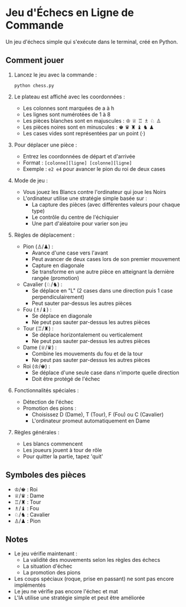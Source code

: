 # Jeu d'Échecs en Ligne de Commande

Un jeu d'échecs simple qui s'exécute dans le terminal, créé en Python.

## Comment jouer

1. Lancez le jeu avec la commande :
   ```
   python chess.py
   ```

2. Le plateau est affiché avec les coordonnées :
   - Les colonnes sont marquées de a à h
   - Les lignes sont numérotées de 1 à 8
   - Les pièces blanches sont en majuscules : ♔ ♕ ♖ ♗ ♘ ♙
   - Les pièces noires sont en minuscules : ♚ ♛ ♜ ♝ ♞ ♟
   - Les cases vides sont représentées par un point (·)

3. Pour déplacer une pièce :
   - Entrez les coordonnées de départ et d'arrivée
   - Format : `[colonne][ligne] [colonne][ligne]`
   - Exemple : `e2 e4` pour avancer le pion du roi de deux cases

4. Mode de jeu :
   - Vous jouez les Blancs contre l'ordinateur qui joue les Noirs
   - L'ordinateur utilise une stratégie simple basée sur :
     - La capture des pièces (avec différentes valeurs pour chaque type)
     - Le contrôle du centre de l'échiquier
     - Une part d'aléatoire pour varier son jeu

5. Règles de déplacement :
   - Pion (♙/♟) :
     - Avance d'une case vers l'avant
     - Peut avancer de deux cases lors de son premier mouvement
     - Capture en diagonale
     - Se transforme en une autre pièce en atteignant la dernière rangée (promotion)
   - Cavalier (♘/♞) :
     - Se déplace en "L" (2 cases dans une direction puis 1 case perpendiculairement)
     - Peut sauter par-dessus les autres pièces
   - Fou (♗/♝) :
     - Se déplace en diagonale
     - Ne peut pas sauter par-dessus les autres pièces
   - Tour (♖/♜) :
     - Se déplace horizontalement ou verticalement
     - Ne peut pas sauter par-dessus les autres pièces
   - Dame (♕/♛) :
     - Combine les mouvements du fou et de la tour
     - Ne peut pas sauter par-dessus les autres pièces
   - Roi (♔/♚) :
     - Se déplace d'une seule case dans n'importe quelle direction
     - Doit être protégé de l'échec

6. Fonctionnalités spéciales :
   - Détection de l'échec
   - Promotion des pions :
     - Choisissez D (Dame), T (Tour), F (Fou) ou C (Cavalier)
     - L'ordinateur promeut automatiquement en Dame

7. Règles générales :
   - Les blancs commencent
   - Les joueurs jouent à tour de rôle
   - Pour quitter la partie, tapez 'quit'

## Symboles des pièces
- ♔/♚ : Roi
- ♕/♛ : Dame
- ♖/♜ : Tour
- ♗/♝ : Fou
- ♘/♞ : Cavalier
- ♙/♟ : Pion

## Notes
- Le jeu vérifie maintenant :
  - La validité des mouvements selon les règles des échecs
  - La situation d'échec
  - La promotion des pions
- Les coups spéciaux (roque, prise en passant) ne sont pas encore implémentés
- Le jeu ne vérifie pas encore l'échec et mat
- L'IA utilise une stratégie simple et peut être améliorée 